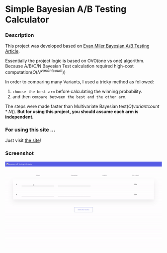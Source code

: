 # Simple Bayesian A/B Testing Calculator

### Description

This project was developed based on [Evan Miler Bayesian A/B Testing Article](https://www.evanmiller.org/bayesian-ab-testing.html).

Essentially the project logic is based on OVO(one vs one) algorithm. Because A/B/C/N Bayesian Test calculation required high-cost computation($O(N^{variant count})$)

In order to comparing many Variants, I used a tricky method as followed:

1. `choose the best arm` before calculating the winning probability.
2. and then `compare between the best and the other arm`.

The steps were made faster than Multivariate Bayesian test($O({variant count} * N)$). **But for using this project, you should assume each arm is independent.**

### For using this site ...

Just visit [the site](https://dohyungp.github.io/bayesian-ab-test-calculator)!

### Screenshot

![screenshot](./screenshot.gif)
